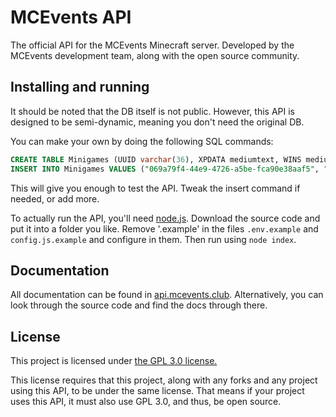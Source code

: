 # MCEvents API
The official API for the MCEvents Minecraft server. 
Developed by the MCEvents development team, along with the open source community.

## Installing and running
It should be noted that the DB itself is not public. 
However, this API is designed to be semi-dynamic, meaning you don't need the original DB.

You can make your own by doing the following SQL commands:

```sql
CREATE TABLE Minigames (UUID varchar(36), XPDATA mediumtext, WINS mediumtext, KILLS mediumtext, PLAYED mediumtext);
INSERT INTO Minigames VALUES ("069a79f4-44e9-4726-a5be-fca90e38aaf5", "{\"level\":0, \"amount\": 0}", "{\"gameWins\":0}", "{\"gameKills\":0}", "{\"gameGames\":0}");
```

This will give you enough to test the API. Tweak the insert command if needed, or add more.

To actually run the API, you'll need [node.js](https://nodejs.org/en/).
Download the source code and put it into a folder you like. 
Remove '.example' in the files `.env.example` and `config.js.example`
and configure in them. Then run using `node index`.

## Documentation
All documentation can be found in [api.mcevents.club](https://api.mcevents.club).
Alternatively, you can look through the source code and find the docs through there.

## License
This project is licensed under [the GPL 3.0 license.](https://www.gnu.org/licenses/gpl-3.0.en.html)

This license requires that this project, along with any forks and any project using this API,
to be under the same license. That means if your project uses this API, it must also use GPL 3.0,
and thus, be open source.
